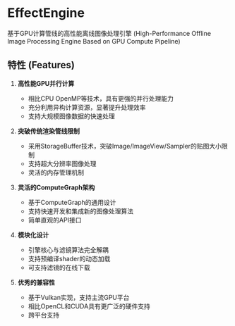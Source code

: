 # EffectEngine

基于GPU计算管线的高性能离线图像处理引擎 (High-Performance Offline Image Processing Engine Based on GPU Compute Pipeline)

## 特性 (Features)

1. **高性能GPU并行计算**
   - 相比CPU OpenMP等技术，具有更强的并行处理能力
   - 充分利用异构计算资源，显著提升处理效率
   - 支持大规模图像数据的快速处理

2. **突破传统渲染管线限制**
   - 采用StorageBuffer技术，突破Image/ImageView/Sampler的贴图大小限制
   - 支持超大分辨率图像处理
   - 灵活的内存管理机制

3. **灵活的ComputeGraph架构**
   - 基于ComputeGraph的通用设计
   - 支持快速开发和集成新的图像处理算法
   - 简单直观的API接口

4. **模块化设计**
   - 引擎核心与滤镜算法完全解耦
   - 支持预编译shader的动态加载
   - 可支持滤镜的在线下载

5. **优秀的兼容性**
   - 基于Vulkan实现，支持主流GPU平台
   - 相比OpenCL和CUDA具有更广泛的硬件支持
   - 跨平台支持
